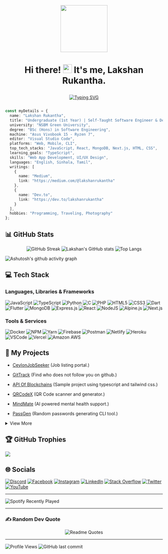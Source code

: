 <div align="center">

<img align="center" style="height:150px" src="https://res.cloudinary.com/ddnv9dswe/image/upload/v1635613646/20211030_223511_aaj48q.png">

</div>

# <p align="center">Hi there! <img src="https://media.giphy.com/media/hvRJCLFzcasrR4ia7z/giphy.gif" width="28"> It's me, Lakshan Rukantha.

<div align="center">

[![Typing SVG](https://readme-typing-svg.herokuapp.com?font=Fira+Code&size=25&pause=800&color=28F765&width=480&lines=Full+Stack+Developer;UI%2FUX+Designer;Crypto+Enthusiast)](https://git.io/typing-svg)

</div>

<div>

```typescript

const myDetails = {
  name: "Lakshan Rukantha",
  title: "Undergraduate (1st Year) | Self-Taught Software Engineer & DevOps Enthusiast",
  university: "NSBM Green University",
  degree: "BSc (Hons) in Software Engineering",
  machine: "Asus Vivobook 15 - Ryzen 7",
  editor: "Visual Studio Code",
  platforms: "Web, Mobile, CLI",
  top_tech_stacks: "JavaScript, React, MongoDB, Next.js, HTML, CSS",
  learning_goals: "TypeScript",
  skills: "Web App Development, UI/UX Design",
  languages: "English, Sinhala, Tamil",
  writings: [
    {
      name: "Medium",
      link: "https://medium.com/@lakshanrukantha"
    },
    {
      name: "Dev.to",
      link: "https://dev.to/lakshanrukantha"
    }
  ],
  hobbies: "Programming, Traveling, Photography"
};

```

</div>

## 📊 GitHub Stats

<div align="center">
  
![GitHub Streak](http://github-readme-streak-stats.herokuapp.com?user=lakshanrukantha&theme=chartreuse-dark&hide_border=true&date_format=M%20j%5B%2C%20Y%5D) ![Lakshan's GitHub stats](https://github-readme-stats.vercel.app/api?username=lakshanrukantha&theme=chartreuse-dark&hide_border=true&show_icons=true) ![Top Langs](https://github-readme-stats.vercel.app/api/top-langs/?username=lakshanrukantha&layout=compact&hide_border=true&theme=chartreuse-dark)

 </div>
  
<!-- Contribution Graph -->
![Ashutosh's github activity graph](https://github-readme-activity-graph.vercel.app/graph?username=lakshanrukantha&theme=github-compact)

<!-- Tech Stack -->
## 💻 Tech Stack

### Languages, Libraries & Frameworks

![JavaScript](https://img.shields.io/badge/javascript-%23323330.svg?style=for-the-badge&logo=javascript&logoColor=%23F7DF1E) ![TypeScript](https://img.shields.io/badge/TypeScript-007ACC?style=for-the-badge&logo=typescript&logoColor=white) ![Python](https://img.shields.io/badge/python-3670A0?style=for-the-badge&logo=python&logoColor=ffdd54) ![C](https://img.shields.io/badge/c-%2300599C.svg?style=for-the-badge&logo=c&logoColor=white) ![PHP](https://img.shields.io/badge/php-%23777BB4.svg?style=for-the-badge&logo=php&logoColor=white) ![HTML5](https://img.shields.io/badge/html5-%23E34F26.svg?style=for-the-badge&logo=html5&logoColor=white) ![CSS3](https://img.shields.io/badge/css3-%231572B6.svg?style=for-the-badge&logo=css3&logoColor=white) ![Dart](https://img.shields.io/badge/dart-%230175C2.svg?style=for-the-badge&logo=dart&logoColor=white) ![Flutter](https://img.shields.io/badge/Flutter-%2302569B.svg?style=for-the-badge&logo=Flutter&logoColor=white) ![MongoDB](https://img.shields.io/badge/MongoDB-%234ea94b.svg?style=for-the-badge&logo=mongodb&logoColor=white) ![Express.js](https://img.shields.io/badge/express.js-%23404d59.svg?style=for-the-badge&logo=express&logoColor=%2361DAFB) ![React](https://img.shields.io/badge/react-%2320232a.svg?style=for-the-badge&logo=react&logoColor=%2361DAFB) ![NodeJS](https://img.shields.io/badge/node.js-6DA55F?style=for-the-badge&logo=node.js&logoColor=white) ![Alpine.js](https://img.shields.io/badge/alpine.js-8BC0D0?style=for-the-badge&logo=alpine.js&logoColor=white) ![Next.js](https://img.shields.io/badge/next.js-000000?style=for-the-badge&logo=nextdotjs&logoColor=white)

### Tools & Services

![Docker](https://img.shields.io/badge/Docker-2CA5E0?style=for-the-badge&logo=docker&logoColor=white) ![NPM](https://img.shields.io/badge/NPM-%23000000.svg?style=for-the-badge&logo=npm&logoColor=white) ![Yarn](https://img.shields.io/badge/Yarn-2C8EBB?style=for-the-badge&logo=yarn&logoColor=white) ![Firebase](https://img.shields.io/badge/firebase-%23039BE5.svg?style=for-the-badge&logo=firebase) ![Postman](https://img.shields.io/badge/Postman-FF6C37?style=for-the-badge&logo=postman&logoColor=white) ![Netlify](https://img.shields.io/badge/netlify-%23000000.svg?style=for-the-badge&logo=netlify&logoColor=#00C7B7) ![Heroku](https://img.shields.io/badge/heroku-%23430098.svg?style=for-the-badge&logo=heroku&logoColor=white) ![VSCode](https://img.shields.io/badge/VSCode-0078D4?style=for-the-badge&logo=visual%20studio%20code&logoColor=white) ![Vercel](https://img.shields.io/badge/Vercel-000000?style=for-the-badge&logo=vercel&logoColor=white) ![Amazon AWS](https://img.shields.io/badge/Amazon_AWS-FF9900?style=for-the-badge&logo=amazonaws&logoColor=white)

<!-- My Projects -->
## 🧩 My Projects

- [CeylonJobSeeker](https://ceylonjobseeker.com) (Job listing portal.)

- [GitTrack](https://gittrack.vercel.app/) (Find who does not follow you on github.)

- [API Of Blockchains](https://api-of-blockchains.vercel.app/) (Sample project using typescript and tailwind css.)

- [QRCodeX](https://qrcodex.netlify.com/) (QR Code scanner and generator.)

- [MindMate](https://mind-mate.vercel.app/) (AI powered mental health support.)

- [PassGen](https://github.com/LakshanRukantha/PassGen) (Random passwords generating CLI tool.)

<details>
<summary>View More</summary>
  
- [CutLink](https://cut-link.netlify.app/) (Link shortner web application.)
  
- [WeatherCast](https://weathercast-pro.netlify.app/) (Realtime weather information web application.)

- [TaskHub](https://taskhub-online.netlify.app/) (Tasks management web application.)

- [Cake Days](https://cakedaysnsbm.netlify.app/) (Birthdays management web application.)

- [Lakshan Rukantha](https://lakshan-online.web.app) (Old Portfolio)

</details>

<!-- GitHub Trophies -->
## 🏆 GitHub Trophies
![](https://github-profile-trophy.vercel.app/?username=lakshanrukantha&theme=discord&no-frame=true&no-bg=true&margin-w=4)

<!-- Socials -->
## 🌐 Socials
[![Discord](https://img.shields.io/badge/Discord-%237289DA.svg?logo=discord&logoColor=white&style=for-the-badge)](https://discord.gg/eJ8pCwQ3) [![Facebook](https://img.shields.io/badge/Facebook-%231877F2.svg?logo=Facebook&logoColor=white&style=for-the-badge)](https://facebook.com/lakshanrukantha.laki) [![Instagram](https://img.shields.io/badge/Instagram-%23E4405F.svg?logo=Instagram&logoColor=white&style=for-the-badge)](https://instagram.com/lakshan_rukantha) [![LinkedIn](https://img.shields.io/badge/LinkedIn-%230077B5.svg?logo=linkedin&logoColor=white&style=for-the-badge)](https://linkedin.com/in/lakshanrukantha) [![Stack Overflow](https://img.shields.io/badge/-Stackoverflow-FE7A16?logo=stack-overflow&logoColor=white&style=for-the-badge)](https://stackoverflow.com/users/17067744/lakshan-rukantha) [![Twitter](https://img.shields.io/badge/Twitter-%231DA1F2.svg?logo=Twitter&logoColor=white&style=for-the-badge)](https://twitter.com/lakshanrukantha) [![YouTube](https://img.shields.io/badge/YouTube-%23FF0000.svg?logo=YouTube&logoColor=white&style=for-the-badge)](https://www.youtube.com/channel/UCiycB6CNN8fHEnvwBSLTajA) 

<hr/>

![Spotify Recently Played](https://spotify-recently-played-readme.vercel.app/api?user=3124fpyq7tuttbe6xahvgfyjamku&count=1)

<hr/>

<!-- Random Dev Quote -->
### ✍️ Random Dev Quote

<div align="center">

![Readme Quotes](https://quotes-github-readme.vercel.app/api?type=horizontal&theme=chartreuse-dark&hide_border=true&show_icons=true)

</div>

<hr/>

<!-- Status -->
![Profile Views](https://komarev.com/ghpvc/?username=lakshanrukantha)
![GitHub last commit](https://img.shields.io/github/last-commit/lakshanrukantha/LakshanRukantha)
